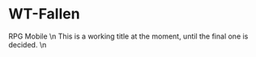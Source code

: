 # WT-Fallen
RPG Mobile 
\n This is a working title at the moment, until the final one is decided. 
\n 
